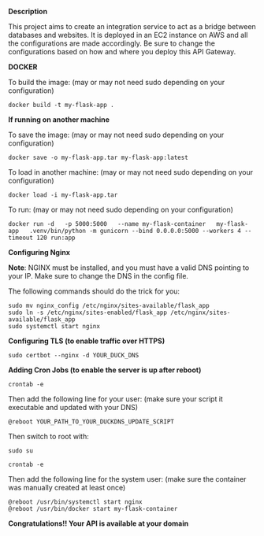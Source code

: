 **Description**

This project aims to create an integration service to act as a bridge between databases and websites.
It is deployed in an EC2 instance on AWS and all the configurations are made accordingly.
Be sure to change the configurations based on how and where you deploy this API Gateway.


**DOCKER**

To build the image: (may or may not need sudo depending on your configuration)
```
docker build -t my-flask-app .
```
**If running on another machine**

To save the image: (may or may not need sudo depending on your configuration)
```
docker save -o my-flask-app.tar my-flask-app:latest
```
To load in another machine: (may or may not need sudo depending on your configuration)
```
docker load -i my-flask-app.tar
```
To run: (may or may not need sudo depending on your configuration)
```
docker run -d   -p 5000:5000   --name my-flask-container   my-flask-app   .venv/bin/python -m gunicorn --bind 0.0.0.0:5000 --workers 4 --timeout 120 run:app
```

**Configuring Nginx**

**Note**: NGINX must be installed, and you must have a valid DNS pointing to your IP. Make sure to change the DNS in the config file.
          

The following commands should do the trick for you:
```
sudo mv nginx_config /etc/nginx/sites-available/flask_app
sudo ln -s /etc/nginx/sites-enabled/flask_app /etc/nginx/sites-available/flask_app
sudo systemctl start nginx
```
**Configuring TLS (to enable traffic over HTTPS)**

```
sudo certbot --nginx -d YOUR_DUCK_DNS
```

**Adding Cron Jobs (to enable the server is up after reboot)**

```crontab -e```

Then add the following line for your user: (make sure your script it executable and updated with your DNS)

```
@reboot YOUR_PATH_TO_YOUR_DUCKDNS_UPDATE_SCRIPT
```

Then switch to root with: 

```sudo su```

```crontab -e```

Then add the following line for the system user: (make sure the container was manually created at least once)

```
@reboot /usr/bin/systemctl start nginx
@reboot /usr/bin/docker start my-flask-container
```
**Congratulations!! Your API is available at your domain**
